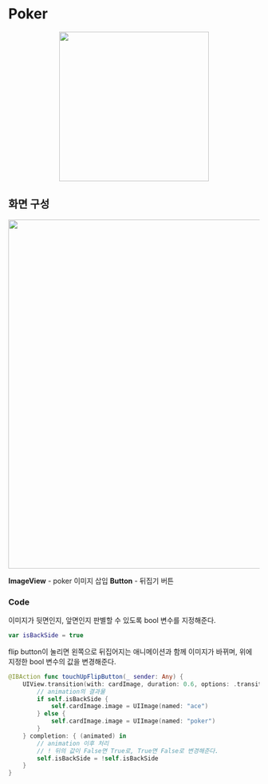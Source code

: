 # Poker

<p align="center">
  <img width="300" src="https://user-images.githubusercontent.com/60697742/123884270-d6a5cd00-d985-11eb-8e96-0c2f1c2e586d.mov">
</p>

## 화면 구성

<img width="700" src="https://user-images.githubusercontent.com/60697742/123884573-7e22ff80-d986-11eb-810e-da5993187e2a.png">

**ImageView** - poker 이미지 삽입
**Button** - 뒤집기 버튼

### Code

이미지가 뒷면인지, 앞면인지 판별할 수 있도록 bool 변수를 지정해준다.

```swift
var isBackSide = true
```

flip button이 눌리면 왼쪽으로 뒤집어지는 애니메이션과 함께 이미지가 바뀌며, 위에 지정한 bool 변수의 값을 변경해준다.

```swift
@IBAction func touchUpFlipButton(_ sender: Any) {
    UIView.transition(with: cardImage, duration: 0.6, options: .transitionFlipFromLeft) {
        // animation의 결과물
        if self.isBackSide {
            self.cardImage.image = UIImage(named: "ace")
        } else {
            self.cardImage.image = UIImage(named: "poker")
        }
    } completion: { (animated) in
        // animation 이후 처리
        // ! 뒤의 값이 False면 True로, True면 False로 변경해준다.
        self.isBackSide = !self.isBackSide
    }
}
```
